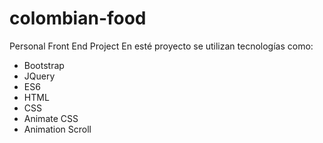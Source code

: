 # colombian-food
Personal Front End Project
En esté proyecto se utilizan tecnologías como:
 * Bootstrap
 * JQuery
 * ES6
 * HTML
 * CSS
 * Animate CSS
 * Animation Scroll
 
